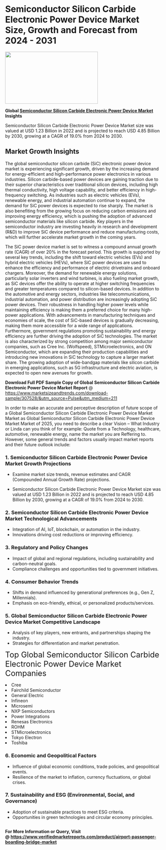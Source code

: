 <H1>Semiconductor Silicon Carbide Electronic Power Device Market Size, Growth and Forecast from 2024 - 2031</H1><img class="aligncenter size-medium wp-image-584254" src="https://thirdeyenews.in/wp-content/uploads/2024/09/Global-Market-Research-300x168.jpeg" alt="" width="300" height="168" /><p><strong>Global&nbsp;<a href="https://www.marketsizeandtrends.com/download-sample/307528/&amp;utm_source=Pulse&amp;utm_medium=211">Semiconductor Silicon Carbide Electronic Power Device Market</a> Insights</strong></p><p>Semiconductor Silicon Carbide Electronic Power Device Market size was valued at USD 1.23 Billion in 2022 and is projected to reach USD 4.85 Billion by 2030, growing at a CAGR of 19.0% from 2024 to 2030.</p><p><h2>Market Growth Insights</h2> <p>The global semiconductor silicon carbide (SiC) electronic power device market is experiencing significant growth, driven by the increasing demand for energy-efficient and high-performance power electronics in various industries. Silicon carbide-based power devices are gaining traction due to their superior characteristics over traditional silicon devices, including high thermal conductivity, high voltage capability, and better efficiency in high-frequency switching. As industries such as electric vehicles (EVs), renewable energy, and industrial automation continue to expand, the demand for SiC power devices is expected to rise sharply. The market is also benefiting from the growing focus on reducing carbon emissions and improving energy efficiency, which is pushing the adoption of advanced semiconductor materials like silicon carbide. Key players in the semiconductor industry are investing heavily in research and development (R&D) to improve SiC device performance and reduce manufacturing costs, which will further accelerate market growth in the coming years. </p> <p>The SiC power device market is set to witness a compound annual growth rate (CAGR) of over 20% in the forecast period. This growth is supported by several key trends, including the shift toward electric vehicles (EVs) and hybrid electric vehicles (HEVs), where SiC power devices are used to enhance the efficiency and performance of electric drivetrains and onboard chargers. Moreover, the demand for renewable energy solutions, particularly solar inverters and wind turbines, is also fueling market growth, as SiC devices offer the ability to operate at higher switching frequencies and greater temperatures compared to silicon-based devices. In addition to the automotive and energy sectors, industries like telecommunications, industrial automation, and power distribution are increasingly adopting SiC power devices. Their robustness in handling higher power levels while maintaining efficiency is making them a preferred choice for many high-power applications. With advancements in manufacturing techniques and economies of scale, the cost of SiC-based devices is gradually decreasing, making them more accessible for a wide range of applications. Furthermore, government regulations promoting sustainability and energy efficiency are further driving the adoption of SiC technologies. The market is also characterized by strong competition among major semiconductor companies, such as Cree Inc. (Wolfspeed), STMicroelectronics, and ON Semiconductor, which are expanding their production capabilities and introducing new innovations in SiC technology to capture a larger market share. The growing adoption of wide-bandgap materials like silicon carbide in emerging applications, such as 5G infrastructure and electric aviation, is expected to open new avenues for growth. </p><p><span class=""><strong>Download Full PDF Sample Copy of Global Semiconductor Silicon Carbide Electronic Power Device Market Report</strong> @ <a href="https://www.marketsizeandtrends.com/download-sample/307528/&amp;utm_source=Pulse&amp;utm_medium=211" target="_blank">https://www.marketsizeandtrends.com/download-sample/307528/&amp;utm_source=Pulse&amp;utm_medium=211</a></span></p><p>In order to make an accurate and perceptive description of future scope of a Global&nbsp;Semiconductor Silicon Carbide Electronic Power Device Market Market as Global&nbsp;Semiconductor Silicon Carbide Electronic Power Device Market Market of 2025, you need to describe a clear Vision &ndash; What Industry or Linda can you think of for example: Quote from a Technology, healthcare, automotive, renewable energy, name the market you are Reffering to. However, some general trends and factors usually impact market reports and their future outlook include:</p><h3>1.&nbsp;<strong>Semiconductor Silicon Carbide Electronic Power Device Market Growth Projections</strong></h3><ul><li>Examine market size trends, revenue estimates and CAGR (Compounded Annual Growth Rate) projections.</li><li><p>Semiconductor Silicon Carbide Electronic Power Device Market size was valued at USD 1.23 Billion in 2022 and is projected to reach USD 4.85 Billion by 2030, growing at a CAGR of 19.0% from 2024 to 2030.</p></li></ul><h3>2.&nbsp;<strong>Semiconductor Silicon Carbide Electronic Power Device Market Technological Advancements</strong></h3><ul><li>Integration of AI, IoT, blockchain, or automation in the industry.</li><li>Innovations driving cost reductions or improving efficiency.</li></ul><h3>3.&nbsp;<strong>Regulatory and Policy Changes</strong></h3><ul><li>Impact of global and regional regulations, including sustainability and carbon-neutral goals.</li><li>Compliance challenges and opportunities tied to government initiatives.</li></ul><h3>4.&nbsp;<strong>Consumer Behavior Trends</strong></h3><ul><li>Shifts in demand influenced by generational preferences (e.g., Gen Z, Millennials).</li><li>Emphasis on eco-friendly, ethical, or personalized products/services.</li></ul><h3>5.&nbsp;<strong>Global Semiconductor Silicon Carbide Electronic Power Device Market Competitive Landscape</strong></h3><ul><li>Analysis of key players, new entrants, and partnerships shaping the industry.</li><li>Strategies for differentiation and market penetration.</li></ul><p data-pm-slice="1 1 []"><span style="color: inherit; font-family: inherit; font-size: 25px;">Top Global Semiconductor Silicon Carbide Electronic Power Device Market Companies</span></p><div class="" data-test-id=""><p><li>Cree</li><li> Fairchild Semiconductor</li><li> General Electric</li><li> Infineon</li><li> Microsemi</li><li> NXP Semiconductors</li><li> Power Integrations</li><li> Renesas Electronics</li><li> ROHM</li><li> STMicroelectronics</li><li> Tokyo Electron</li><li> Toshiba</li></p></div><h3>6.&nbsp;<strong>Economic and Geopolitical Factors</strong></h3><ul><li>Influence of global economic conditions, trade policies, and geopolitical events.</li><li>Resilience of the market to inflation, currency fluctuations, or global crises.</li></ul><h3>7.&nbsp;<strong>Sustainability and ESG (Environmental, Social, and Governance)</strong></h3><ul><li>Adoption of sustainable practices to meet ESG criteria.</li><li>Opportunities in green technologies and circular economy principles.</li></ul><h2><strong style="font-size: 14px;">For More Information or Query, Visit @&nbsp;</strong><a style="background-color: #ffffff; font-size: 14px;" href="https://www.marketsizeandtrends.com/report/semiconductor-silicon-carbide-electronic-power-device-market/" target="_blank">https://www.verifiedmarketreports.com/product/airport-passenger-boarding-bridge-market</a></h2>
